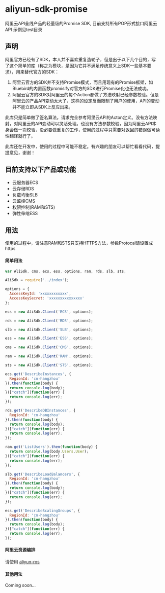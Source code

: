 # aliyun-sdk-promise

阿里云API全线产品的轻量级的Promise SDK, 目前支持所有POP形式接口阿里云API
示例见test目录

## 声明

阿里官方已经有了SDK，本人并不喜欢重复造轮子，但是出于以下几个目的，写了这个简单的库（称之为模块，是因为它并不满足传统意义上SDK一些基本要求），用来替代官方的SDK：

1. 阿里云官方的SDK并不支持Promise模式，而且用现有的Promise框架，如Bluebird的内置函数promisify对官方的SDK进行Promise化也无法成功。
1. 阿里云官方的SDK对阿里云的每个Action都做了方法映射已经参数校验。但是阿里云的产品API变动太大了，这样的设定反而限制了用户的使用，API的变动并不能立即从SDK上反应出来。


此库只是简单做了签名算法，请求完全参考阿里云API的Acton定义。没有方法映射，对阿里云的API变动可以灵活处理。也没有方法参数校验，因为阿里云API本身会做一次校验，没必要做重复的工作，使用的过程中只需要对返回的错误做可读性翻译就行了。

此库还在开发中，使用的过程中可能不稳定。有兴趣的朋友可以帮忙看看代码，提提意见，谢谢！

## 目前支持以下产品或功能

* 云服务器ECS
* 云存储RDS
* 负载均衡SLB
* 云监控CMS
* 权限控制(RAM和STS)
* 弹性伸缩ESS

## 用法

使用的过程中，请注意RAM和STS只支持HTTPS方法，参数Protocal请设置成https

#### 简单用法
```javascript
var AliSdk, cms, ecs, ess, options, ram, rds, slb, sts;

AliSdk = require('../index');

options = {
  AccessKeyId: 'xxxxxxxxxxxx',
  AccessKeySecret: 'xxxxxxxxxxxxxxx'
};

ecs = new AliSdk.Client('ECS', options);

rds = new AliSdk.Client('RDS', options);

slb = new AliSdk.Client('SLB', options);

ess = new AliSdk.Client('ESS', options);

cms = new AliSdk.Client('CMS', options);

ram = new AliSdk.Client('RAM', options);

sts = new AliSdk.Client('STS', options);

ecs.get('DescribeInstances', {
  RegionId: 'cn-hangzhou'
}).then(function(body) {
  return console.log(body);
})["catch"](function(err) {
  return console.log(err);
});

rds.get('DescribeDBInstances', {
  RegionId: 'cn-hangzhou'
}).then(function(body) {
  return console.log(body);
})["catch"](function(err) {
  return console.log(err);
});

ram.get('ListUsers').then(function(body) {
  return console.log(body.Users.User);
})["catch"](function(err) {
  return console.log(err);
});

slb.get('DescribeLoadBalancers', {
  RegionId: 'cn-hangzhou'
}).then(function(body) {
  return console.log(body);
})["catch"](function(err) {
  return console.log(err);
});

ess.get('DescribeScalingGroups', {
  RegionId: 'cn-hangzhou'
}).then(function(body) {
  return console.log(body);
})["catch"](function(err) {
  return console.log(err);
});
```
#### 阿里云资源编排
请使用 [aliyun-ros](https://www.npmjs.com/package/aliyun-ros)

#### 其他用法
Coming soon...
